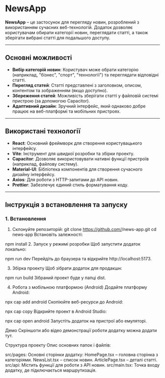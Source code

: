 # NewsApp

**NewsApp** – це застосунок для перегляду новин, розроблений з використанням сучасних веб-технологій. Додаток дозволяє користувачам обирати категорії новин, переглядати статті, а також зберігати вибрані статті для подальшого доступу.

---

## Основні можливості

- **Вибір категорій новин**: Користувач може обрати категорію (наприклад, "бізнес", "спорт", "технології") та переглядати відповідні статті.
- **Перегляд статей**: Статті представлені з заголовком, описом, контентом та зображенням (якщо доступно).
- **Збереження статей**: Можливість зберігати статті у файловій системі пристрою (за допомогою Capacitor).
- **Адаптивний дизайн**: Зручний інтерфейс, який однаково добре працює на веб-платформі та мобільних пристроях.

---

## Використані технології

- **React**: Основний фреймворк для створення користувацького інтерфейсу.
- **Vite**: Інструмент для швидкої розробки та збірки проекту.
- **Capacitor**: Дозволяє використовувати нативні функції пристроїв (наприклад, файлову систему).
- **Material-UI**: Бібліотека компонентів для створення сучасного дизайну інтерфейсу.
- **Axios**: Для роботи з HTTP-запитами до API новин.
- **Prettier**: Забезпечує єдиний стиль форматування коду.

---

## Інструкція з встановлення та запуску

### 1. Встановлення

1. Склонуйте репозиторій:
   git clone https://github.com/<username>/news-app.git
   cd news-app
Встановіть залежності:

npm install
2. Запуск у режимі розробки
   Щоб запустити додаток локально:


npm run dev
Перейдіть до браузера та відкрийте http://localhost:5173.

3. Збірка проекту
   Щоб зібрати додаток для продакшн:


npm run build
Зібраний проект буде у папці dist.

4. Робота з мобільною платформою (Android)
   Додайте платформу Android:


npx cap add android
Скопіюйте веб-ресурси до Android:


npx cap copy
Відкрийте проект в Android Studio:


npx cap open android
Запустіть додаток на пристрої або емуляторі.

Демо
Скріншоти або відео демонстрації роботи додатку можна додати тут.

Структура проекту
Опис основних папок і файлів:

src/pages: Основні сторінки додатку:
HomePage.tsx – головна сторінка з категоріями.
NewsList.tsx – список новин.
ArticlePage.tsx – деталі статті.
src/api: Містить функції для роботи з API новин.
src/main.tsx: Точка входу додатку, де підключається маршрутизація.

